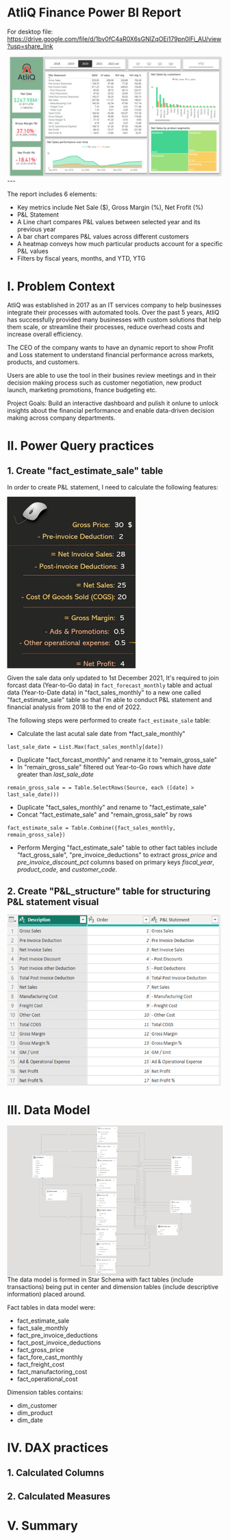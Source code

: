 # AtliQ Finance Power BI Report
For desktop file: https://drive.google.com/file/d/1bv0fC4aR0X6sGNlZqOEi179pn0lFi_AU/view?usp=share_link

<img src="image/finance_dashboard.PNG" align=center>
---


The report includes 6 elements:
- Key metrics include Net Sale ($), Gross Margin (%), Net Frofit (%)
- P&L Statement
- A Line chart compares P&L values between selected year and its previous year
- A bar chart compares P&L values across different customers
- A heatmap conveys how much particular products account for a specific P&L values
- Filters by fiscal years, months, and YTD, YTG

# I. Problem Context
AtliQ was established in 2017 as an IT services company to help businesses integrate their processes with automated tools. Over the past 5 years, AtliQ has successfully provided many businesses with custom solutions that help them scale, or streamline their processes, reduce overhead costs and increase overall efficiency.

The CEO of the company wants to have an dynamic report to show Profit and Loss statement to understand financial performance across markets, products, and customers.

Users are able to use the tool in their busines review meetings and in their decision making process such as customer negotiation, new product launch, marketing promotions, fnance budgeting etc.

Project Goals:
Build an interactive dashboard and pulish it onlune to unlock insights about the financial performance and enable data-driven decision making across company departments.

# II. Power Query practices
## 1. Create "fact_estimate_sale" table
In order to create P&L statement, I need to calculate the following features:

<img src="image/P&L_formula.png" width=300 height = 400 align=center>


Given the sale data only updated to 1st December 2021, It's required to join forcast data (Year-to-Go data) in  `fact_forecast_monthly` table and actual data (Year-to-Date data) in "fact_sales_monthly" to a new one called "fact_estimate_sale" table so that I'm able to conduct P&L statement and financial analysis from 2018 to the end of 2022.

The following steps were performed to create `fact_estimate_sale` table:
- Calculate the last acutal sale date from *fact_sale_monthly"
```dax
last_sale_date = List.Max(fact_sales_monthly[date])
```

- Duplicate "fact_forcast_monthly" and rename it to "remain_gross_sale"
- In "remain_gross_sale" filtered out Year-to-Go rows which have *date* greater than *last_sale_date*
```dax
remain_gross_sale = = Table.SelectRows(Source, each ([date] > last_sale_date)))
```

- Duplicate "fact_sales_monthly" and rename to "fact_estimate_sale"
- Concat "fact_estimate_sale" and "remain_gross_sale" by rows

```dax
fact_estimate_sale = Table.Combine({fact_sales_monthly, remain_gross_sale})
```

- Perform Merging "fact_estimate_sale" table to other fact tables include "fact_gross_sale", "pre_invoice_deductions" to extract *gross_price* and *pre_invoice_discount_pct* columns based on primary keys *fiscal_year*, *product_code*, and *customer_code*.

## 2. Create "P&L_structure" table for structuring P&L statement visual

<img src="image/P&L_structure.PNG" width=500 height = 400 align=center>


# III. Data Model

<img src="image/data_model.PNG" align=left>


---
The data model is formed in Star Schema with fact tables (include transactions) being put in center and dimension tables (include descriptive information) placed around.

Fact tables in data model were:
- fact_estimate_sale
- fact_sale_monthly
- fact_pre_invoice_deductions
- fact_post_invoice_deductions
- fact_gross_price
- fact_fore_cast_monthly
- fact_freight_cost
- fact_manufactoring_cost
- fact_operational_cost

Dimension tables contains:
- dim_customer
- dim_product
- dim_date



# IV. DAX practices
## 1. Calculated Columns


## 2. Calculated Measures
# V. Summary

